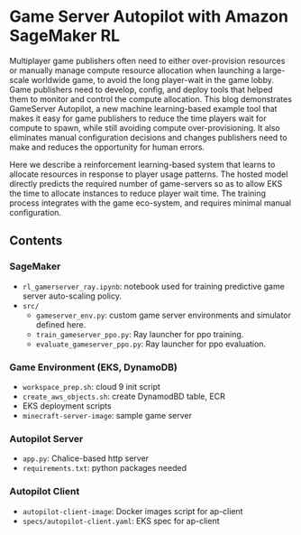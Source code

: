 # Game Server Autopilot with Amazon SageMaker RL

Multiplayer game publishers often need to either over-provision resources or manually manage compute resource allocation when launching a large-scale worldwide game, to avoid the long player-wait in the game lobby. Game publishers need to develop, config, and deploy tools that helped them to monitor and control the compute allocation. This blog demonstrates GameServer Autopilot, a new machine learning-based example tool that makes it easy for game publishers to reduce the time players wait for compute to spawn, while still avoiding compute over-provisioning. It also eliminates manual configuration decisions and changes publishers need to make and reduces the opportunity for human errors.

Here we describe a reinforcement learning-based system that learns to allocate resources in response to player usage patterns. The hosted model directly predicts the required number of game-servers so as to allow EKS the time to allocate instances to reduce player wait time. The training process integrates with the game eco-system, and requires minimal manual configuration.

## Contents

### SageMaker

  * `rl_gamerserver_ray.ipynb`: notebook used for training predictive game server auto-scaling policy.
  * `src/`
     * `gameserver_env.py`: custom game server environments and simulator defined here.
     * `train_gameserver_ppo.py`: Ray launcher for ppo training.
     * `evaluate_gameserver_ppo.py`: Ray launcher for ppo evaluation.

### Game Environment (EKS, DynamoDB)

  * `workspace_prep.sh`: cloud 9 init script
  * `create_aws_objects.sh`: create DynamodBD table, ECR
  * EKS deployment scripts
  * `minecraft-server-image`: sample game server

### Autopilot Server

  * `app.py`: Chalice-based http server
  * `requirements.txt`: python packages needed

### Autopilot Client

  * `autopilot-client-image`: Docker images script for ap-client
  * `specs/autopilot-client.yaml`: EKS spec for ap-client
